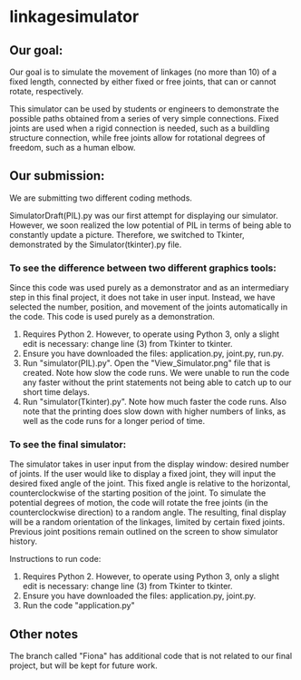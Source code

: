 # linkagesimulator

## Our goal: 

Our goal is to simulate the movement of linkages (no more than 10) of a fixed length, connected by either fixed or free joints, that can or cannot rotate, respectively. 

This simulator can be used by students or engineers to demonstrate the possible paths obtained from a series of very simple connections. Fixed joints are used when a rigid connection is needed, such as a buildling structure connection, while free joints allow for rotational degrees of freedom, such as a human elbow. 

## Our submission: 

We are submitting two different coding methods. 

SimulatorDraft(PIL).py was our first attempt for displaying our simulator. However, we soon realized the low potential of PIL in terms of being able to constantly update a picture. Therefore, we switched to Tkinter, demonstrated by the Simulator(tkinter).py file. 

### To see the difference between two different graphics tools: 

Since this code was used purely as a demonstrator and as an intermediary step in this final project, it does not take in user input. Instead, we have selected the number, position, and movement of the joints automatically in the code. This code is used purely as a demonstration. 

1. Requires Python 2. However, to operate using Python 3, only a slight edit is necessary: change line (3) from Tkinter to tkinter. 
2. Ensure you have downloaded the files: application.py, joint.py, run.py.  
3. Run "simulator(PIL).py". Open the "View_Simulator.png" file that is created. Note how slow the code runs. We were unable to run the code any faster without the print statements not being able to catch up to our short time delays. 
4. Run "simulator(Tkinter).py". Note how much faster the code runs. Also note that the printing does slow down with higher numbers of links, as well as the code runs for a longer period of time. 

### To see the final simulator: 

The simulator takes in user input from the display window: desired number of joints. If the user would like to display a fixed joint, they will input the desired fixed angle of the joint. This fixed angle is relative to the horizontal, counterclockwise of the starting position of the joint. To simulate the potential degrees of motion, the code will rotate the free joints (in the counterclockwise direction) to a random angle. The resulting, final display will be a random orientation of the linkages, limited by certain fixed joints. Previous joint positions remain outlined on the screen to show simulator history. 

Instructions to run code: 
1. Requires Python 2. However, to operate using Python 3, only a slight edit is necessary: change line (3) from Tkinter to tkinter. 
2. Ensure you have downloaded the files: application.py, joint.py. 
3. Run the code "application.py"

## Other notes

The branch called "Fiona" has additional code that is not related to our final project, but will be kept for future work. 

